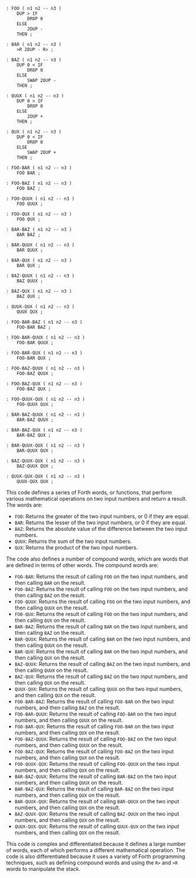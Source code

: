 ```forth
: FOO ( n1 n2 -- n3 )
    DUP > IF
        DROP 0
    ELSE
        2DUP -
    THEN ;

: BAR ( n1 n2 -- n3 )
    >R 2DUP - R> ;

: BAZ ( n1 n2 -- n3 )
    DUP 0 < IF
        DROP 0
    ELSE
        SWAP 2DUP -
    THEN ;

: QUUX ( n1 n2 -- n3 )
    DUP 0 > IF
        DROP 0
    ELSE
        2DUP +
    THEN ;

: QUX ( n1 n2 -- n3 )
    DUP 0 < IF
        DROP 0
    ELSE
        SWAP 2DUP +
    THEN ;

: FOO-BAR ( n1 n2 -- n3 )
    FOO BAR ;

: FOO-BAZ ( n1 n2 -- n3 )
    FOO BAZ ;

: FOO-QUUX ( n1 n2 -- n3 )
    FOO QUUX ;

: FOO-QUX ( n1 n2 -- n3 )
    FOO QUX ;

: BAR-BAZ ( n1 n2 -- n3 )
    BAR BAZ ;

: BAR-QUUX ( n1 n2 -- n3 )
    BAR QUUX ;

: BAR-QUX ( n1 n2 -- n3 )
    BAR QUX ;

: BAZ-QUUX ( n1 n2 -- n3 )
    BAZ QUUX ;

: BAZ-QUX ( n1 n2 -- n3 )
    BAZ QUX ;

: QUUX-QUX ( n1 n2 -- n3 )
    QUUX QUX ;

: FOO-BAR-BAZ ( n1 n2 -- n3 )
    FOO-BAR BAZ ;

: FOO-BAR-QUUX ( n1 n2 -- n3 )
    FOO-BAR QUUX ;

: FOO-BAR-QUX ( n1 n2 -- n3 )
    FOO-BAR QUX ;

: FOO-BAZ-QUUX ( n1 n2 -- n3 )
    FOO-BAZ QUUX ;

: FOO-BAZ-QUX ( n1 n2 -- n3 )
    FOO-BAZ QUX ;

: FOO-QUUX-QUX ( n1 n2 -- n3 )
    FOO-QUUX QUX ;

: BAR-BAZ-QUUX ( n1 n2 -- n3 )
    BAR-BAZ QUUX ;

: BAR-BAZ-QUX ( n1 n2 -- n3 )
    BAR-BAZ QUX ;

: BAR-QUUX-QUX ( n1 n2 -- n3 )
    BAR-QUUX QUX ;

: BAZ-QUUX-QUX ( n1 n2 -- n3 )
    BAZ-QUUX QUX ;

: QUUX-QUX-QUX ( n1 n2 -- n3 )
    QUUX-QUX QUX ;

```

This code defines a series of Forth words, or functions, that perform various mathematical operations on two input numbers and return a result. The words are:

* `FOO`: Returns the greater of the two input numbers, or 0 if they are equal.
* `BAR`: Returns the lesser of the two input numbers, or 0 if they are equal.
* `BAZ`: Returns the absolute value of the difference between the two input numbers.
* `QUUX`: Returns the sum of the two input numbers.
* `QUX`: Returns the product of the two input numbers.

The code also defines a number of compound words, which are words that are defined in terms of other words. The compound words are:

* `FOO-BAR`: Returns the result of calling `FOO` on the two input numbers, and then calling `BAR` on the result.
* `FOO-BAZ`: Returns the result of calling `FOO` on the two input numbers, and then calling `BAZ` on the result.
* `FOO-QUUX`: Returns the result of calling `FOO` on the two input numbers, and then calling `QUUX` on the result.
* `FOO-QUX`: Returns the result of calling `FOO` on the two input numbers, and then calling `QUX` on the result.
* `BAR-BAZ`: Returns the result of calling `BAR` on the two input numbers, and then calling `BAZ` on the result.
* `BAR-QUUX`: Returns the result of calling `BAR` on the two input numbers, and then calling `QUUX` on the result.
* `BAR-QUX`: Returns the result of calling `BAR` on the two input numbers, and then calling `QUX` on the result.
* `BAZ-QUUX`: Returns the result of calling `BAZ` on the two input numbers, and then calling `QUUX` on the result.
* `BAZ-QUX`: Returns the result of calling `BAZ` on the two input numbers, and then calling `QUX` on the result.
* `QUUX-QUX`: Returns the result of calling `QUUX` on the two input numbers, and then calling `QUX` on the result.
* `FOO-BAR-BAZ`: Returns the result of calling `FOO-BAR` on the two input numbers, and then calling `BAZ` on the result.
* `FOO-BAR-QUUX`: Returns the result of calling `FOO-BAR` on the two input numbers, and then calling `QUUX` on the result.
* `FOO-BAR-QUX`: Returns the result of calling `FOO-BAR` on the two input numbers, and then calling `QUX` on the result.
* `FOO-BAZ-QUUX`: Returns the result of calling `FOO-BAZ` on the two input numbers, and then calling `QUUX` on the result.
* `FOO-BAZ-QUX`: Returns the result of calling `FOO-BAZ` on the two input numbers, and then calling `QUX` on the result.
* `FOO-QUUX-QUX`: Returns the result of calling `FOO-QUUX` on the two input numbers, and then calling `QUX` on the result.
* `BAR-BAZ-QUUX`: Returns the result of calling `BAR-BAZ` on the two input numbers, and then calling `QUUX` on the result.
* `BAR-BAZ-QUX`: Returns the result of calling `BAR-BAZ` on the two input numbers, and then calling `QUX` on the result.
* `BAR-QUUX-QUX`: Returns the result of calling `BAR-QUUX` on the two input numbers, and then calling `QUX` on the result.
* `BAZ-QUUX-QUX`: Returns the result of calling `BAZ-QUUX` on the two input numbers, and then calling `QUX` on the result.
* `QUUX-QUX-QUX`: Returns the result of calling `QUUX-QUX` on the two input numbers, and then calling `QUX` on the result.

This code is complex and differentiated because it defines a large number of words, each of which performs a different mathematical operation. The code is also differentiated because it uses a variety of Forth programming techniques, such as defining compound words and using the `R>` and `>R` words to manipulate the stack.